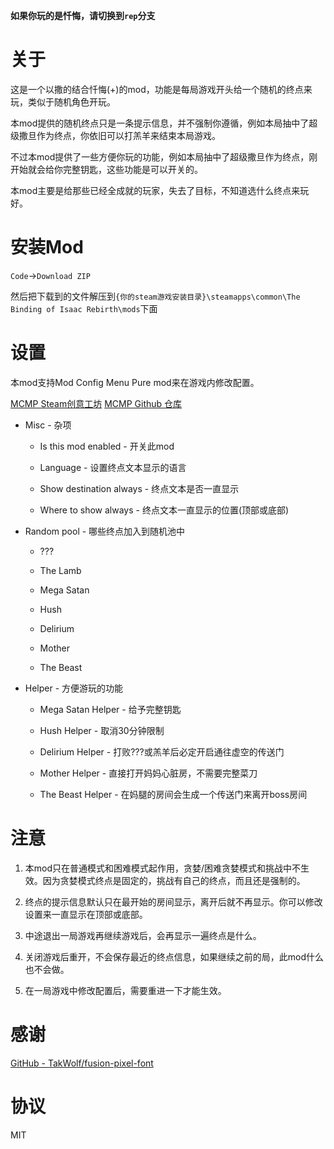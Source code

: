 **如果你玩的是忏悔，请切换到`rep`分支** 

# 关于

这是一个以撒的结合忏悔(+)的mod，功能是每局游戏开头给一个随机的终点来玩，类似于随机角色开玩。

本mod提供的随机终点只是一条提示信息，并不强制你遵循，例如本局抽中了超级撒旦作为终点，你依旧可以打羔羊来结束本局游戏。

不过本mod提供了一些方便你玩的功能，例如本局抽中了超级撒旦作为终点，刚开始就会给你完整钥匙，这些功能是可以开关的。

本mod主要是给那些已经全成就的玩家，失去了目标，不知道选什么终点来玩好。

# 安装Mod

`Code`→`Download ZIP`

然后把下载到的文件解压到`{你的steam游戏安装目录}\steamapps\common\The Binding of Isaac Rebirth\mods`下面

# 设置

本mod支持Mod Config Menu Pure mod来在游戏内修改配置。

[MCMP Steam创意工坊](https://steamcommunity.com/sharedfiles/filedetails/?id=2681875787) [MCMP Github 仓库](https://github.com/Zamiell/isaac-mod-config-menu)

- Misc - 杂项
  
  - Is this mod enabled - 开关此mod
  
  - Language - 设置终点文本显示的语言
  
  - Show destination always - 终点文本是否一直显示
  
  - Where to show always - 终点文本一直显示的位置(顶部或底部)

- Random pool - 哪些终点加入到随机池中
  
  - ???
  
  - The Lamb
  
  - Mega Satan
  
  - Hush
  
  - Delirium
  
  - Mother
  
  - The Beast

- Helper - 方便游玩的功能
  
  - Mega Satan Helper - 给予完整钥匙
  
  - Hush Helper - 取消30分钟限制
  
  - Delirium Helper - 打败???或羔羊后必定开启通往虚空的传送门
  
  - Mother Helper - 直接打开妈妈心脏房，不需要完整菜刀
  
  - The Beast Helper - 在妈腿的房间会生成一个传送门来离开boss房间

# 注意

1. 本mod只在普通模式和困难模式起作用，贪婪/困难贪婪模式和挑战中不生效。因为贪婪模式终点是固定的，挑战有自己的终点，而且还是强制的。

2. 终点的提示信息默认只在最开始的房间显示，离开后就不再显示。你可以修改设置来一直显示在顶部或底部。

3. 中途退出一局游戏再继续游戏后，会再显示一遍终点是什么。

4. 关闭游戏后重开，不会保存最近的终点信息，如果继续之前的局，此mod什么也不会做。

5. 在一局游戏中修改配置后，需要重进一下才能生效。

# 感谢

[GitHub - TakWolf/fusion-pixel-font](https://github.com/TakWolf/fusion-pixel-font)

# 协议

MIT
